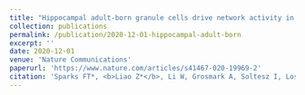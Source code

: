 ```yaml
---
title: "Hippocampal adult-born granule cells drive network activity in a mouse model of chronic temporal lobe epilepsy"
collection: publications
permalink: /publication/2020-12-01-hippocampal-adult-born
excerpt: ''
date: 2020-12-01
venue: 'Nature Communications'
paperurl: 'https://www.nature.com/articles/s41467-020-19969-2'
citation: 'Sparks FT*, <b>Liao Z*</b>, Li W, Grosmark A, Soltesz I, Losonczy A. Hippocampal adult-born granule cells drive network activity in a mouse model of chronic temporal lobe epilepsy. Nature Communications. 2020 Dec 01;11(1):1-3.'
---
```

